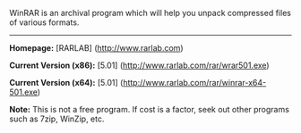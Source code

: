 WinRAR is an archival program which will help you unpack compressed files of various formats.

***

**Homepage:** [RARLAB] (http://www.rarlab.com)

**Current Version (x86):** [5.01] (http://www.rarlab.com/rar/wrar501.exe)

**Current Version (x64):** [5.01] (http://www.rarlab.com/rar/winrar-x64-501.exe)

**Note:** This is not a free program. If cost is a factor, seek out other programs such as 7zip, WinZip, etc.